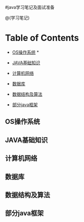 #java学习笔记及面试准备

@(学习笔记)


Table of Contents
=================

  * [OS操作系统](#OS操作系统)
	  *
  * [JAVA基础知识](#JAVA基础知识) 

  * [ 计算机网络](#计算机网络) 
  
  * [数据库](#数据库) 

  * [数据结构及算法](#数据结构及算法) 

  * [部分java框架](#数据结构基础) 
  
## OS操作系统


## JAVA基础知识

## 计算机网络

## 数据库

## 数据结构及算法

## 部分java框架
